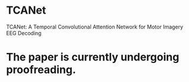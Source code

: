 # TCANet
TCANet: A Temporal Convolutional Attention Network for Motor Imagery EEG Decoding

# The paper is currently undergoing proofreading.
